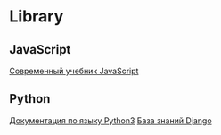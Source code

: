 # Library

## JavaScript

[Современный учебник JavaScript](https://learn.javascript.ru/)

## Python

[Документация по языку Python3](https://docs-python.ru/)
[База знаний Django](https://django.fun/)

